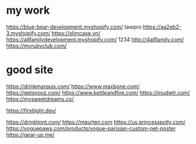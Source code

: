 # my work

https://blue-bear-development.myshopify.com/ tawpro
https://aa2eb2-3.myshopify.com/
https://slimcase.vn/
https://allfamilydevelopment.myshopify.com/ 1234
http://4allfamily.com/
https://myrubyclub.com/

# good site

https://drinkmarquis.com/
https://www.maxbone.com/
https://getsnooz.com/
https://www.kettleandfire.com/
https://mudwtr.com/
https://mysweetdreams.co/

https://firstlight.dev/

https://drinklmnt.com/
https://maurten.com
https://us.princesspolly.com/
https://voguepaws.com/products/vogue-parisian-custom-pet-poster
https://gear-up.me/
